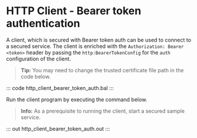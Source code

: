 # HTTP Client - Bearer token authentication

A client, which is secured with Bearer token auth can be used to connect to a secured service. The client is enriched with the `Authorization: Bearer <token>` header by passing the `http:BearerTokenConfig` for the `auth` configuration of the client.

>**Tip:** You may need to change the trusted certificate file path in the code below.

::: code http_client_bearer_token_auth.bal :::

Run the client program by executing the command below.

>**Info:** As a prerequisite to running the client, start a secured sample service.

::: out http_client_bearer_token_auth.out :::
